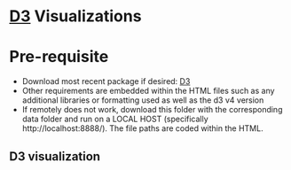[D3](https://d3js.org/) Visualizations
===



Pre-requisite
===
- Download most recent package if desired: [D3](https://d3js.org)
- Other requirements are embedded within the HTML files such as any additional libraries or formatting used as well as the d3 v4 version
- If remotely does not work, download this folder with the corresponding data folder and run on a LOCAL HOST (specifically http://localhost:8888/). The file paths are coded within the HTML.


D3 visualization
----------------

